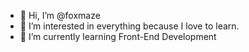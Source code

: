 - 👋 Hi, I’m @foxmaze
- 👀 I’m interested in everything because I love to learn.
- 🌱 I’m currently learning Front-End Development



<!---
foxmaze/foxmaze is a ✨ special ✨ repository because its `README.md` (this file) appears on your GitHub profile.
You can click the Preview link to take a look at your changes.
--->
